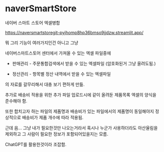 # naverSmartStore


네이버 스마트 스토어 엑셀병합


https://naversmartstoregit-pyjhomp8hp36bmso9jjdzw.streamlit.app/



뭐 그리 기능이 여러가지인건 아니고 그냥


네이버스마트스토어 센터에서 가져올 수 있는 엑셀 파일중에



* 판매관리 - 주문통합검색에서 받을 수 있는 엑셀파일 (암호화된거 그냥 올려도됨.)

  
* 정산관리 - 항목별 정산 내역에서 받을 수 있는 엑셀파일


의 자료를 갈무리해서 대충 보기 편하게 만듦.


추가로 배송비 적용을 위한 추가 파일 업로드시에 같이 올려둔 제품목록 엑셀의 양식을 준수해야 함.


또한 합치고자 하는 파일의 제품명과 배송비가 있는 파일에서의 제품명이 동일해야지 정상적으로 배송비가 제품 개수에 따라 적용됨. 


근데 음... 그냥 내가 필요한것만 나오는거라서 혹시나 누군가 사용하더라도 아산율림을 제외하고 그 사람이 필요한 정보가 포함되어있을지는 모름.


ChatGPT를 활용한것이라 조잡함. 
